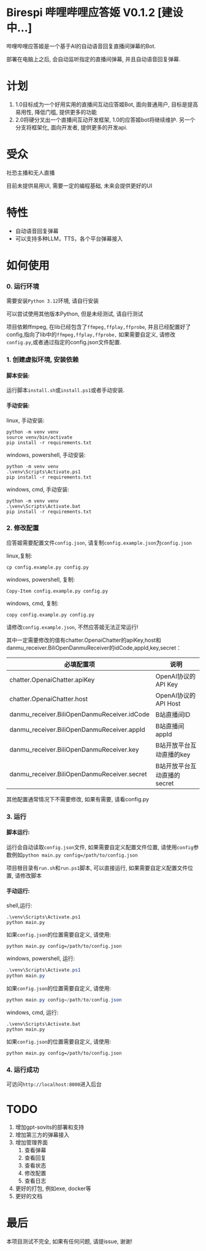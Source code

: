 # Birespi 哔哩哔哩应答姬 V0.1.2 [建设中...]

哔哩哔哩应答姬是一个基于AI的自动语音回复直播间弹幕的Bot.

部署在电脑上之后, 会自动监听指定的直播间弹幕, 并且自动语音回复弹幕.

# 计划

1. 1.0目标成为一个好用实用的直播间互动应答姬Bot, 面向普通用户, 目标是提高易用性, 降低门槛, 提供更多的功能
2. 2.0将硬分叉出一个直播间互动开发框架, 1.0的应答姬bot将继续维护. 另一个分支将框架化, 面向开发者, 提供更多的开发api.

# 受众

社恐主播和无人直播

目前未提供易用UI, 需要一定的编程基础, 未来会提供更好的UI

# 特性

- 自动语音回复弹幕
- 可以支持多种LLM，TTS，各个平台弹幕接入

# 如何使用

### 0. 运行环境

需要安装`Python 3.12`环境, 请自行安装

可以尝试使用其他版本Python, 但是未经测试, 请自行测试

项目依赖ffmpeg, 在lib已经包含了`ffmpeg,ffplay,ffprobe`,
并且已经配置好了config,指向了lib中的`ffmpeg,ffplay,ffprobe,` 如果需要自定义,
请修改`config.py`,或者通过指定的config.json文件配置.

### 1. 创建虚拟环境, 安装依赖

#### 脚本安装:

运行脚本`install.sh`或`install.ps1`或者手动安装.

#### 手动安装:

linux, 手动安装:

```shell
python -m venv venv
source venv/bin/activate
pip install -r requirements.txt
```

windows, powershell, 手动安装:

```shell
python -m venv venv
.\venv\Scripts\Activate.ps1
pip install -r requirements.txt
```

windows, cmd, 手动安装:

```shell
python -m venv venv
.\venv\Scripts\Activate.bat
pip install -r requirements.txt
```

### 2. 修改配置

应答姬需要配置文件`config.json`, 请复制`config.example.json`为`config.json`

linux,复制:

```shell
cp config.example.py config.py
```

windows, powershell, 复制:

```shell
Copy-Item config.example.py config.py
```

windows, cmd, 复制:

```shell
copy config.example.py config.py
```

请修改`config.example.json`, 不然应答姬无法正常运行!

其中一定需要修改的值有chatter.OpenaiChatter的apiKey,host和danmu_receiver.BiliOpenDanmuReceiver的idCode,appId,key,secret：

| 必填配置项                                  | 说明                        |
| ------------------------------------------- | --------------------------- |
| chatter.OpenaiChatter.apiKey                | OpenAI协议的API Key         |
| chatter.OpenaiChatter.host                  | OpenAI协议的API Host        |
| danmu_receiver.BiliOpenDanmuReceiver.idCode | B站直播间ID                 |
| danmu_receiver.BiliOpenDanmuReceiver.appId  | B站直播间appId              |
| danmu_receiver.BiliOpenDanmuReceiver.key    | B站开放平台互动直播的key    |
| danmu_receiver.BiliOpenDanmuReceiver.secret | B站开放平台互动直播的secret |

其他配置通常情况下不需要修改, 如果有需要, 请看config.py

### 3. 运行

#### 脚本运行:

运行会自动读取`config.json`文件, 如果需要自定义配置文件位置,
请使用`config`参数例如`python main.py config=/path/to/config.json`

项目根目录有`run.sh`和`run.ps1`脚本, 可以直接运行, 如果需要自定义配置文件位置,
请修改脚本

#### 手动运行:

shell,运行:

```shell
.\venv\Scripts\Activate.ps1
python main.py
```

如果`config.json`的位置需要自定义, 请使用:

```shell
python main.py config=/path/to/config.json
```

windows, powershell, 运行:

```powershell
.\venv\Scripts\Activate.ps1
python main.py
```

如果`config.json`的位置需要自定义, 请使用:

```powershell
python main.py config=/path/to/config.json
```

windows, cmd, 运行:

```shell
.\venv\Scripts\Activate.bat
python main.py
```

如果`config.json`的位置需要自定义, 请使用:

```shell
python main.py config=/path/to/config.json
```

### 4. 运行成功

可访问`http://localhost:8000`进入后台

# TODO

1. 增加gpt-sovits的部署和支持
2. 增加第三方的弹幕接入
3. 增加管理界面
   1. 查看弹幕
   2. 查看回复
   3. 查看状态
   4. 修改配置
   5. 查看日志
4. 更好的打包, 例如exe, docker等
5. 更好的文档

# 最后

本项目测试不完全, 如果有任何问题, 请提issue, 谢谢!
